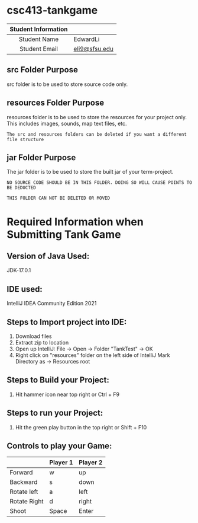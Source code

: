 # csc413-tankgame


| Student Information |                |
|:-------------------:|----------------|
|  Student Name       |   EdwardLi     |
|  Student Email      |   eli9@sfsu.edu|

## src Folder Purpose 
src folder is to be used to store source code only.

## resources Folder Purpose 
resources folder is to be used to store the resources for your project only. This includes images, sounds, map text files, etc.

`The src and resources folders can be deleted if you want a different file structure`

## jar Folder Purpose 
The jar folder is to be used to store the built jar of your term-project.

`NO SOURCE CODE SHOULD BE IN THIS FOLDER. DOING SO WILL CAUSE POINTS TO BE DEDUCTED`

`THIS FOLDER CAN NOT BE DELETED OR MOVED`

# Required Information when Submitting Tank Game

## Version of Java Used:
JDK-17.0.1

## IDE used: 
IntelliJ IDEA Community Edition 2021

## Steps to Import project into IDE:
1. Download files
2. Extract zip to location
3. Open up IntelliJ: 
   File -> Open -> Folder "TankTest" -> OK
4. Right click on "resources" folder on the left side of IntelliJ
   Mark Directory as -> Resources root

## Steps to Build your Project:
 1. Hit hammer icon near top right or Ctrl + F9

## Steps to run your Project:
1. Hit the green play button in the top right or Shift + F10
## Controls to play your Game:

|               | Player 1 | Player 2 |
|---------------|----------|----------|
|  Forward      |    w     |    up    |
|  Backward     |    s     |   down   |
|  Rotate left  |    a     |   left   |
|  Rotate Right |    d     |   right  |
|  Shoot        |  Space   |   Enter  |

<!-- you may add more controls if you need to. -->
